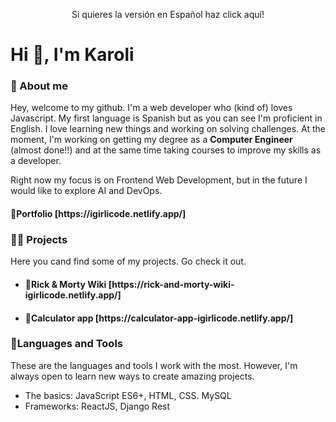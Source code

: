 <p align="center">Si quieres la versión en Español haz click aquí!</p>
<h1 align="left">Hi 👋, I'm Karoli</h1>

<h3 align="left">📄 About me</h3>

Hey, welcome to my github. I'm a web developer who (kind of) loves Javascript. My first language is Spanish but as you can see I'm proficient in English. I love learning new things and working on solving challenges. At the moment, I'm working on getting my degree as a **Computer Engineer**  (almost done!!) and at the same time taking courses to improve my skills as a developer.

Right now my focus is on Frontend Web Development, but in the future I would like to explore AI and DevOps.
<h4 align="left"> 	🚀Portfolio [https://igirlicode.netlify.app/]</h4>
 
<h3 align="left">👨‍💻 Projects</h3>
Here you cand find some of my projects. Go check it out.
<ul>
 <li><h4 align="left"> 	🚀Rick & Morty Wiki [https://rick-and-morty-wiki-igirlicode.netlify.app/]</h4> </li>
 <li><h4 align="left"> 	🚀Calculator app  [https://calculator-app-igirlicode.netlify.app/]</h4></li> 
</ul>

<h3 align="left">🔨Languages and Tools</h3>

These are the languages ​​and tools I work with the most. However, I'm always open to learn new ways to create amazing projects.
<ul>
 <li>The basics: JavaScript ES6+, HTML, CSS. MySQL</li>
 <li>Frameworks: ReactJS, Django Rest</li>
</ul>

